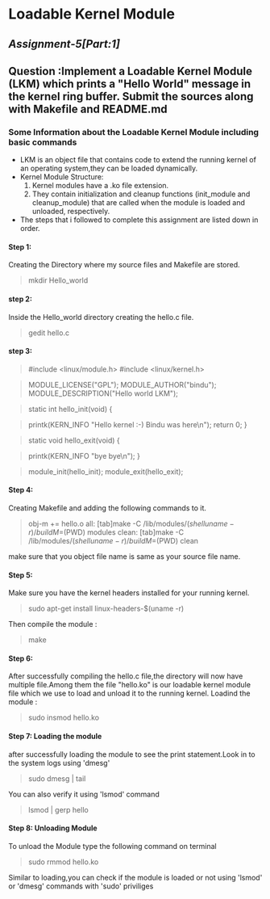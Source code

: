 # Loadable Kernel Module
## _Assignment-5[Part:1]_
## Question :Implement a Loadable Kernel Module (LKM) which prints a "Hello World" message in the kernel ring buffer. Submit the sources along with Makefile and README.md

### Some Information about the Loadable Kernel Module including basic commands
- LKM is an object file that contains code to extend the running kernel of an operating system,they can be loaded dynamically.
- Kernel Module Structure:
    1. Kernel modules have a .ko file extension.
    2. They contain initialization and cleanup functions (init_module and cleanup_module) that are called when the module is loaded and unloaded, respectively.
- The steps that i followed to complete this assignment are listed down in order.

#### Step 1:
Creating the Directory where my source files and Makefile are stored.
> mkdir Hello_world

#### step 2:
Inside the Hello_world directory creating the hello.c file.
> gedit hello.c

#### step 3:
> #include <linux/module.h>
#include <linux/kernel.h>

> MODULE_LICENSE("GPL");
MODULE_AUTHOR("bindu");
MODULE_DESCRIPTION("Hello world LKM");

> static int hello_init(void) {

>	printk(KERN_INFO "Hello kernel :-) Bindu was here\n");
	return 0;
}

> static void hello_exit(void) {

>	printk(KERN_INFO "bye bye\n");
}

> module_init(hello_init);
module_exit(hello_exit);

#### Step 4: 
Creating Makefile and adding the following commands to it.
> obj-m += hello.o
all:
	[tab]make -C /lib/modules/$(shell uname -r)/build M=$(PWD) modules
clean:
	[tab]make -C /lib/modules/$(shell uname -r)/build M=$(PWD) clean
	
make sure that you object file name is same as your source file name.

#### Step 5:
Make sure you have the kernel headers installed for your running kernel. 
> sudo apt-get install linux-headers-$(uname -r)

Then compile the module :
> make

#### Step 6:
After successfully compiling the hello.c file,the directory will now have multiple file.Among them the file "hello.ko" is our loadable kernel module file which we use to load and unload it to the running kernel.
Loadind the module :
> sudo insmod hello.ko

#### Step 7: Loading the module
after successfully loading the module to see the print statement.Look in to the system logs using 'dmesg'
> sudo dmesg | tail

You can also verify it using 'lsmod' command
> lsmod | gerp hello

#### Step 8: Unloading Module
To unload the Module type the following command on terminal
> sudo rmmod hello.ko

Similar to loading,you can check if the module is loaded or not using 'lsmod' or 'dmesg' commands with 'sudo' priviliges

   
